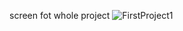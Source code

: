   screen fot whole project
  ![FirstProject1](https://user-images.githubusercontent.com/103966424/194311485-57a11696-75a9-45cb-8d27-8f4c4b41b11c.png)

